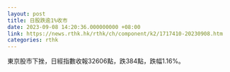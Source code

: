 ```yaml
---
layout: post
title: 日股跌逾1%收市
date: 2023-09-08 14:20:36.000000000 +08:00
link: https://news.rthk.hk/rthk/ch/component/k2/1717410-20230908.htm
categories: rthk
---
```


東京股市下挫，日經指數收報32606點，跌384點，跌幅1.16%。
